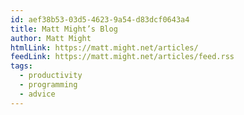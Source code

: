 ```yaml
---
id: aef38b53-03d5-4623-9a54-d83dcf0643a4
title: Matt Might’s Blog
author: Matt Might
htmlLink: https://matt.might.net/articles/
feedLink: https://matt.might.net/articles/feed.rss
tags:
  - productivity
  - programming
  - advice
---
```

